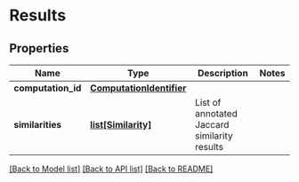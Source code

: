 # Results

## Properties
Name | Type | Description | Notes
------------ | ------------- | ------------- | -------------
**computation_id** | [**ComputationIdentifier**](ComputationIdentifier.md) |  | 
**similarities** | [**list[Similarity]**](Similarity.md) | List of annotated Jaccard similarity results  | 

[[Back to Model list]](../README.md#documentation-for-models) [[Back to API list]](../README.md#documentation-for-api-endpoints) [[Back to README]](../README.md)


